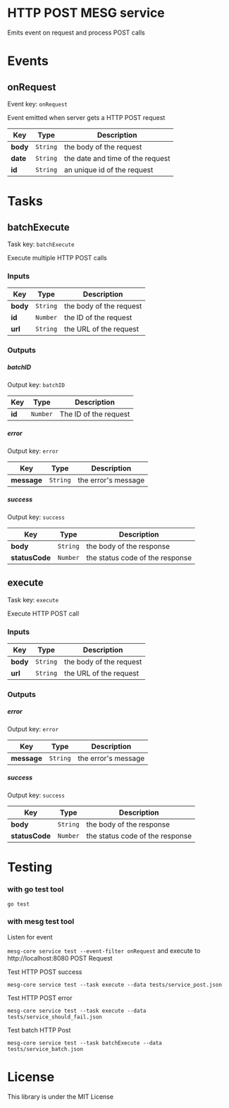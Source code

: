# HTTP POST MESG service

Emits event on request and process POST calls

# Events

## onRequest

Event key: `onRequest`

Event emitted when server gets a HTTP POST request

| **Key** | **Type** | **Description** |
| --- | --- | --- |
| **body** | `String` | the body of the request |
| **date** | `String` | the date and time of the request |
| **id** | `String` | an unique id of the request |


# Tasks

## batchExecute

Task key: `batchExecute`

Execute multiple HTTP POST calls

### Inputs

| **Key** | **Type** | **Description** |
| --- | --- | --- |
| **body** | `String` | the body of the request |
| **id** | `Number` | the ID of the request |
| **url** | `String` | the URL of the request |


### Outputs

##### batchID

Output key: `batchID`



| **Key** | **Type** | **Description** |
| --- | --- | --- |
| **id** | `Number` | The ID of the request |

##### error

Output key: `error`



| **Key** | **Type** | **Description** |
| --- | --- | --- |
| **message** | `String` | the error&#39;s message |

##### success

Output key: `success`



| **Key** | **Type** | **Description** |
| --- | --- | --- |
| **body** | `String` | the body of the response |
| **statusCode** | `Number` | the status code of the response |




## execute

Task key: `execute`

Execute HTTP POST call

### Inputs

| **Key** | **Type** | **Description** |
| --- | --- | --- |
| **body** | `String` | the body of the request |
| **url** | `String` | the URL of the request |


### Outputs

##### error

Output key: `error`



| **Key** | **Type** | **Description** |
| --- | --- | --- |
| **message** | `String` | the error&#39;s message |

##### success

Output key: `success`



| **Key** | **Type** | **Description** |
| --- | --- | --- |
| **body** | `String` | the body of the response |
| **statusCode** | `Number` | the status code of the response |


# Testing

### with go test tool

`go test`

### with mesg test tool

Listen for event

`mesg-core service test --event-filter onRequest`
and execute to http://localhost:8080 POST Request

Test HTTP POST success

`mesg-core service test --task execute --data tests/service_post.json`

Test HTTP POST error

`mesg-core service test --task execute --data tests/service_should_fail.json`

Test batch HTTP Post

`mesg-core service test --task batchExecute --data tests/service_batch.json`

# License

This library is under the MIT License


